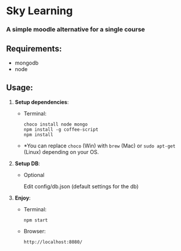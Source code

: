 # Sky Learning

### A simple moodle alternative for a single course

## Requirements:
- mongodb
- node

## Usage:

1. __Setup dependencies__:

   - Terminal:

         choco install node mongo
         npm install -g coffee-script
         npm install

   - *You can replace `choco` (Win) with `brew` (Mac) or `sudo apt-get` (Linux) depending on your OS.

2. __Setup DB__:

   - Optional

      Edit config/db.json (default settings for the db)

3. __Enjoy__:

   - Terminal:

         npm start

   - Browser:

         http://localhost:8080/
